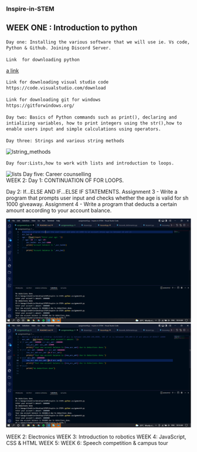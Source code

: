 ### Inspire-in-STEM
## WEEK ONE : Introduction to python


    Day one: Installing the various software that we will use ie. Vs code, Python & Github. Joining Discord Server.

    Link  for downloading python
   [a link](https://www.python.org/downloads/windows/)

    Link for downloading visual studio code
    https://code.visualstudio.com/download

    Link for downloading git for windows
    https://gitforwindows.org/

    Day two: Basics of Python commands such as print(), declaring and intializing variables, how to print integers using the str(),how to enable users input and simple calculations using operators.

    Day three: Strings and various string methods
![lstring_methods]()

    Day four:Lists,how to work with lists and introduction to loops.
![lists]()
    Day five: Career counselling   
WEEK 2:
Day 1: CONTINUATION OF FOR LOOPS.

Day 2: If...ELSE AND IF...ELSE IF STATEMENTS.
    Assignment 3 - Write a program that prompts user input and checks whether the age is valid for sh 1000 giveaway.
    Assignment 4 - Write a program that deducts a certain amount according to your account balance.

![assignment 3](https://github.com/meanie20/Inspire-in-STEM/blob/main/images/Assignment%203.png)
![assignment 4](https://github.com/meanie20/Inspire-in-STEM/blob/main/images/Assignment%204.png)



WEEK 2:  Electronics
WEEK 3:  Introduction to robotics
WEEK 4: JavaScript, CSS & HTML
WEEK 5: 
WEEK 6: Speech competition & campus tour